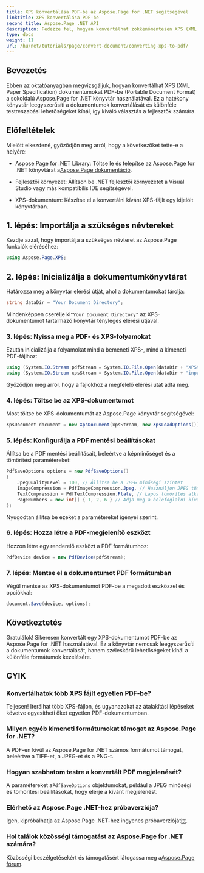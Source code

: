 ```yaml
---
title: XPS konvertálása PDF-be az Aspose.Page for .NET segítségével
linktitle: XPS konvertálása PDF-be
second_title: Aspose.Page .NET API
description: Fedezze fel, hogyan konvertálhat zökkenőmentesen XPS (XML Paper Specification) dokumentumokat PDF-formátumba (Portable Document Format) a hatékony Aspose.Page for .NET könyvtár segítségével.
type: docs
weight: 11
url: /hu/net/tutorials/page/convert-document/converting-xps-to-pdf/
---
```

## Bevezetés

Ebben az oktatóanyagban megvizsgáljuk, hogyan konvertálhat XPS (XML Paper Specification) dokumentumokat PDF-be (Portable Document Format) a sokoldalú Aspose.Page for .NET könyvtár használatával. Ez a hatékony könyvtár leegyszerűsíti a dokumentumok konvertálását és különféle testreszabási lehetőségeket kínál, így kiváló választás a fejlesztők számára.

## Előfeltételek

Mielőtt elkezdené, győződjön meg arról, hogy a következőket tette-e a helyére:

-  Aspose.Page for .NET Library: Töltse le és telepítse az Aspose.Page for .NET könyvtárat a[Aspose.Page dokumentáció](https://reference.aspose.com/page/net/).
  
- Fejlesztői környezet: Állítson be .NET fejlesztői környezetet a Visual Studio vagy más kompatibilis IDE segítségével.

- XPS-dokumentum: Készítse el a konvertálni kívánt XPS-fájlt egy kijelölt könyvtárban.

## 1. lépés: Importálja a szükséges névtereket

Kezdje azzal, hogy importálja a szükséges névteret az Aspose.Page funkciók eléréséhez:

```csharp
using Aspose.Page.XPS;
```

## 2. lépés: Inicializálja a dokumentumkönyvtárat

Határozza meg a könyvtár elérési útját, ahol a dokumentumokat tárolja:

```csharp
string dataDir = "Your Document Directory";
```

 Mindenképpen cserélje ki`"Your Document Directory"` az XPS-dokumentumot tartalmazó könyvtár tényleges elérési útjával.

### 3. lépés: Nyissa meg a PDF- és XPS-folyamokat

Ezután inicializálja a folyamokat mind a bemeneti XPS-, mind a kimeneti PDF-fájlhoz:

```csharp
using (System.IO.Stream pdfStream = System.IO.File.Open(dataDir + "XPStoPDF_out.pdf", System.IO.FileMode.OpenOrCreate, System.IO.FileAccess.Write))
using (System.IO.Stream xpsStream = System.IO.File.Open(dataDir + "input.xps", System.IO.FileMode.Open))
```

Győződjön meg arról, hogy a fájlokhoz a megfelelő elérési utat adta meg.

### 4. lépés: Töltse be az XPS-dokumentumot

Most töltse be XPS-dokumentumát az Aspose.Page könyvtár segítségével:

```csharp
XpsDocument document = new XpsDocument(xpsStream, new XpsLoadOptions());
```

### 5. lépés: Konfigurálja a PDF mentési beállításokat

Állítsa be a PDF mentési beállításait, beleértve a képminőséget és a tömörítési paramétereket:

```csharp
PdfSaveOptions options = new PdfSaveOptions()
{
    JpegQualityLevel = 100, // Állítsa be a JPEG minőségi szintet
    ImageCompression = PdfImageCompression.Jpeg, // Használjon JPEG tömörítést a képekhez
    TextCompression = PdfTextCompression.Flate, // Lapos tömörítés alkalmazása a szöveghez
    PageNumbers = new int[] { 1, 2, 6 } // Adja meg a belefoglalni kívánt oldalszámokat
};
```

Nyugodtan állítsa be ezeket a paramétereket igényei szerint.

### 6. lépés: Hozza létre a PDF-megjelenítő eszközt

Hozzon létre egy renderelő eszközt a PDF formátumhoz:

```csharp
PdfDevice device = new PdfDevice(pdfStream);
```

### 7. lépés: Mentse el a dokumentumot PDF formátumban

Végül mentse az XPS-dokumentumot PDF-be a megadott eszközzel és opciókkal:

```csharp
document.Save(device, options);
```

## Következtetés

Gratulálok! Sikeresen konvertált egy XPS-dokumentumot PDF-be az Aspose.Page for .NET használatával. Ez a könyvtár nemcsak leegyszerűsíti a dokumentumok konvertálását, hanem széleskörű lehetőségeket kínál a különféle formátumok kezelésére.

## GYIK

### Konvertálhatok több XPS fájlt egyetlen PDF-be?

Teljesen! Iterálhat több XPS-fájlon, és ugyanazokat az átalakítási lépéseket követve egyesítheti őket egyetlen PDF-dokumentumban.

### Milyen egyéb kimeneti formátumokat támogat az Aspose.Page for .NET?

A PDF-en kívül az Aspose.Page for .NET számos formátumot támogat, beleértve a TIFF-et, a JPEG-et és a PNG-t.

### Hogyan szabhatom testre a konvertált PDF megjelenését?

 A paramétereket a`PdfSaveOptions` objektumokat, például a JPEG minőségi és tömörítési beállításokat, hogy elérje a kívánt megjelenést.

### Elérhető az Aspose.Page .NET-hez próbaverziója?

 Igen, kipróbálhatja az Aspose.Page .NET-hez ingyenes próbaverzióját[itt](https://releases.aspose.com/).

### Hol találok közösségi támogatást az Aspose.Page for .NET számára?

Közösségi beszélgetésekért és támogatásért látogassa meg a[Aspose.Page fórum](https://forum.aspose.com/c/page/39).